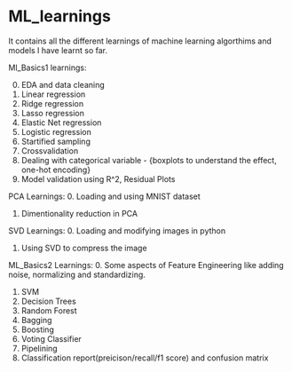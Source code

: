 # ML_learnings
It contains all the different learnings of machine learning algorthims and models I have learnt so far.

Ml_Basics1 learnings:

0. EDA and data cleaning
1. Linear regression
2. Ridge regression
3. Lasso regression
4. Elastic Net regression
5. Logistic regression
6. Startified sampling
7. Crossvalidation
8. Dealing with categorical variable - {boxplots to understand the effect, one-hot encoding}
9. Model validation using R^2, Residual Plots


PCA Learnings:
0. Loading and using MNIST dataset
1. Dimentionality reduction in PCA

SVD Learnings:
0. Loading and modifying images in python
1. Using SVD to compress the image

ML_Basics2 Learnings:
0. Some aspects of Feature Engineering like adding noise, normalizing and standardizing.
1. SVM
2. Decision Trees
3. Random Forest
4. Bagging
5. Boosting
6. Voting Classifier
7. Pipelining
8. Classification report(preicison/recall/f1 score) and confusion matrix
